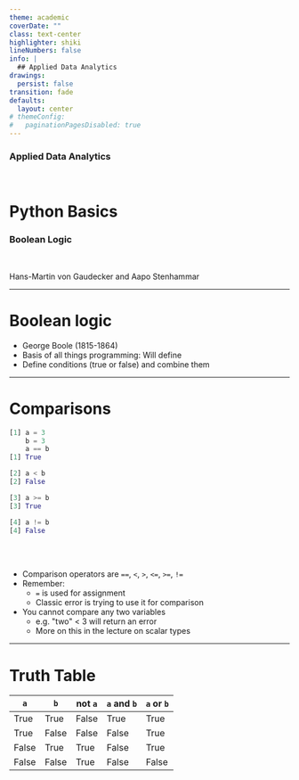 ```yaml
---
theme: academic
coverDate: ""
class: text-center
highlighter: shiki
lineNumbers: false
info: |
  ## Applied Data Analytics
drawings:
  persist: false
transition: fade
defaults:
  layout: center
# themeConfig:
#   paginationPagesDisabled: true
---
```


### Applied Data Analytics

<br/>

# Python Basics

### Boolean Logic

<br/>

Hans-Martin von Gaudecker and Aapo Stenhammar

---

# Boolean logic

- George Boole (1815-1864)
- Basis of all things programming: Will define
- Define conditions (true or false) and combine them

---

# Comparisons

<div class="flex gap-8">
<div>

```python
[1] a = 3
    b = 3
    a == b
[1] True

[2] a < b
[2] False

[3] a >= b
[3] True

[4] a != b
[4] False
```

</div>
<div>

<br>
<br>

- Comparison operators are `==`, `<`, `>`, `<=`, `>=`, `!=`
- Remember:
  - `=` is used for assignment
  - Classic error is trying to use it for comparison
- You cannot compare any two variables
  - e.g. "two" < 3 will return an error
  - More on this in the lecture on scalar types

</div>
</div>


---


# Truth Table

| `a`   | `b`   | not `a` | `a` and `b` | `a` or `b` |
| ----- | ----- | ------- | ----------- | ---------- |
| True  | True  | False   | True        | True       |
| True  | False | False   | False       | True       |
| False | True  | True    | False       | True       |
| False | False | True    | False       | False      |

